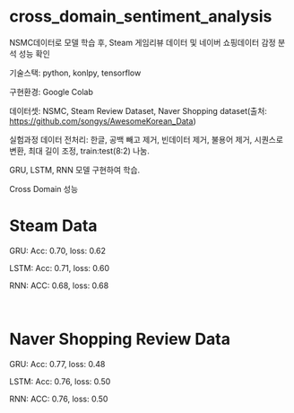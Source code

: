 # cross_domain_sentiment_analysis
NSMC데이터로 모델 학습 후, Steam 게임리뷰 데이터 및 네이버 쇼핑데이터 감정 분석 성능 확인

기술스택: python, konlpy, tensorflow

구현환경: Google Colab

데이터셋: NSMC, Steam Review Dataset, Naver Shopping dataset(출처: https://github.com/songys/AwesomeKorean_Data)

실험과정
데이터 전처리: 한글, 공백 빼고 제거, 빈데이터 제거, 불용어 제거, 시퀀스로 변환, 최대 길이 조정, train:test(8:2) 나눔.

GRU, LSTM, RNN 모델 구현하여 학습.

Cross Domain 성능
# Steam Data


GRU: Acc: 0.70, loss: 0.62

LSTM: Acc: 0.71, loss: 0.60

RNN: ACC: 0.68, loss: 0.68

&nbsp;
# Naver Shopping Review Data

GRU: Acc: 0.77, loss: 0.48

LSTM: Acc: 0.76, loss: 0.50

RNN: ACC: 0.76, loss: 0.50



